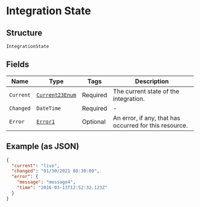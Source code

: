
# Integration State

## Structure

`IntegrationState`

## Fields

| Name | Type | Tags | Description |
|  --- | --- | --- | --- |
| `Current` | [`Current23Enum`](../../doc/models/current-23-enum.md) | Required | The current state of the integration. |
| `Changed` | `DateTime` | Required | - |
| `Error` | [`Error1`](../../doc/models/error-1.md) | Optional | An error, if any, that has occurred for this resource. |

## Example (as JSON)

```json
{
  "current": "live",
  "changed": "01/30/2021 08:30:00",
  "error": {
    "message": "message4",
    "time": "2016-03-13T12:52:32.123Z"
  }
}
```

